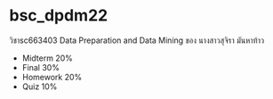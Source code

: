 # bsc_dpdm22
วิชาsc663403 Data Preparation and Data Mining ของ นางสาวสุจิรา มันหาท้าว
- Midterm 20%
- Final 30%
- Homework 20%
- Quiz 10%
